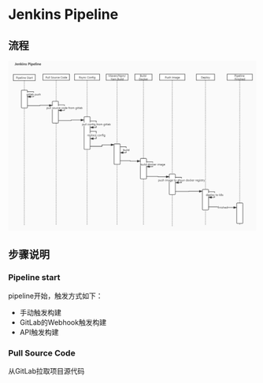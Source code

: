 # Jenkins Pipeline

## 流程
![img](images/jenkins-pipeline/jenkins-pipeline.png)

## 步骤说明
### Pipeline start
pipeline开始，触发方式如下：
- 手动触发构建
- GitLab的Webhook触发构建
- API触发构建

### Pull Source Code
从GitLab拉取项目源代码


